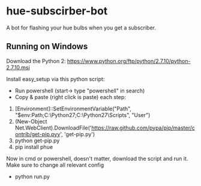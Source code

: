 # hue-subscirber-bot
A bot for flashing your hue bulbs when you get a subscriber.

## Running on Windows


Download the Python 2:
https://www.python.org/ftp/python/2.7.10/python-2.7.10.msi

Install easy_setup via this python script:

* Run powershell (start-> type "powershell" in search)
* Copy & paste (right click is paste) each step: 

1. [Environment]::SetEnvironmentVariable("Path", "$env:Path;C:\Python27\;C:\Python27\Scripts\", "User")
2. (New-Object Net.WebClient).DownloadFile('https://raw.github.com/pypa/pip/master/contrib/get-pip.pyy', 'get-pip.py')
3. python get-pip.py
4. pip install phue

Now in cmd or powershell, doesn't matter, download the script and run it. Make sure to change all relevant config
* python run.py


